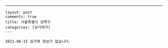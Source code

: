 ---
    layout: post
    comments: true
    title: 서울특별시 성북구
    categories: [실거래가]
    ---

    2021-06-15 실거래 정보가 없습니다.

    